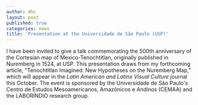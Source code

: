 ```yaml
---
author: dhc 
layout: post
published: true
categories: news
title: 'Presentation at the Universidade de São Paulo (USP)'
---
```


I have been invited to give a talk commemorating the 500th anniversary of the Cortesian map of Mexico-Tenochtitlan, originally published in Nuremberg in 1524, at USP. This presentation draws from my forthcoming article, "Tenochtitlan Imagined: New Hypotheses on the Nuremberg Map," which will appear in the *Latin American and Latinx Visual Culture* journal this October. The event is sponsored by the Universidade de São Paulo's Centro de Estudos Mesoamericanos, Amazônicos e Andinos (CEMAA) and the LABORÍNDIO research group.

<head>
<meta charset="UTF-8">
<meta name="viewport" content="width=device-width, initial-scale=1.0">
<title>Soberania e convexidade</title>
<link rel="stylesheet" href="https://cdnjs.cloudflare.com/ajax/libs/tachyons/4.12.0/tachyons.min.css">
    <style>
        /* Custom styles for effects not available in Tachyons */
        .box-shadow-custom {
            box-shadow: 8px 8px 0px black;
        }
        
        .box-shadow-hover:hover {
            transform: translate(-4px, -4px);
            box-shadow: 12px 12px 0px black;
        }
        
        .transition-custom {
            transition: all 0.3s ease;
        }
        
        .serif-font {
            font-family: Georgia, 'Times New Roman', Times, serif;
        }
        
        .letter-spacing-wide {
            letter-spacing: 2px;
        }
        
        .letter-spacing-normal {
            letter-spacing: 1px;
        }
    </style>
</head>
<body class="bg-near-white">
    <div class="flex justify-center items-center min-vh-100 pa3">
        <div class="bg-white ba b--black bw3 mw6 w-100 pa4 box-shadow-custom box-shadow-hover transition-custom">
            
            <!-- Event Title -->
            <div class="f3 fw7 ttu letter-spacing-wide tc mb3 pb3 bb bw2 b--black">
                Bilingual Lecture
            </div>
            
            <!-- Event Details -->
            <div class="mb4">
                <div class="flex items-start mb3 f5">
                    <div class="fw7 ttu letter-spacing-normal f6 w3 mr3">Date:</div>
                    <div class="flex-auto">August 28, 2025 (Thursday), 10:30 AM</div>
                </div>
                
                <div class="flex items-start mb3 f5">
                    <div class="fw7 ttu letter-spacing-normal f6 w4 mr4">Location:</div>
                    <div class="flex-auto">Video Room (History Department), FFLCH-USP<br>
                    Av. Prof. Lineu Prestes, 338 - Butantã<br>
                    São Paulo - SP, 05508-000</div>
                </div>
            </div>
            

        </div>
    </div>
</body>
</html>
